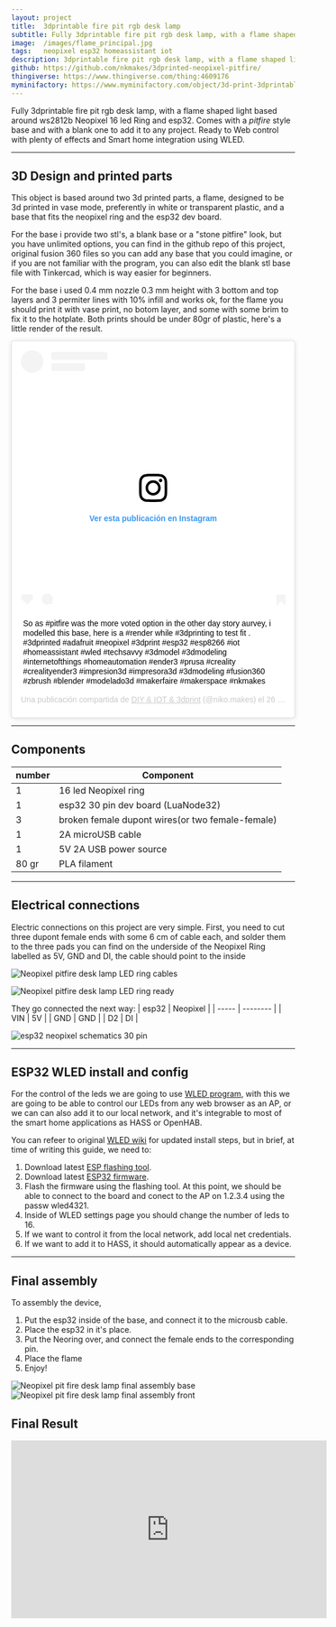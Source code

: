 ```yaml
---
layout: project
title:  3dprintable fire pit rgb desk lamp
subtitle: Fully 3dprintable fire pit rgb desk lamp, with a flame shaped light based on led Ring.
image:  /images/flame_principal.jpg
tags:   neopixel esp32 homeassistant iot
description: 3dprintable fire pit rgb desk lamp, with a flame shaped light based on 16 Neopixel led Ring and esp32.
github: https://github.com/nkmakes/3dprinted-neopixel-pitfire/
thingiverse: https://www.thingiverse.com/thing:4609176
myminifactory: https://www.myminifactory.com/object/3d-print-3dprintable-fire-pit-rgb-desk-lamp-135797
---
```


Fully 3dprintable fire pit rgb desk lamp, with a flame shaped light based around ws2812b Neopixel 16 led Ring and esp32. Comes with a *pitfire* style base and with a blank one to add it to any project. Ready to Web control with plenty of effects and Smart home integration using WLED.

---

## 3D Design and printed parts

This object is based around two 3d printed parts, a flame, designed to be 3d printed in vase mode, preferently in white or transparent plastic, and a base that fits the neopixel ring and the esp32 dev board.

<script src="https://embed.github.com/view/3d/nkmakes/3dprinted-neopixel-pitfire/master/3d-files/flames.stl"></script>

For the base i provide two stl's, a blank base or a "stone pitfire" look, but you have unlimited options, you can find in the github repo of this project, original fusion 360 files so you can add any base that you could imagine, or if you are not familiar with the program, you can also edit the blank stl base file with Tinkercad, which is way easier for beginners.

<script src="https://embed.github.com/view/3d/nkmakes/3dprinted-neopixel-pitfire/master/3d-files/base_stone.stl"></script>


For the base i used 0.4 mm nozzle 0.3 mm height with 3 bottom and top layers and 3 permiter lines with 10% infill and works ok, for the flame you should print it with vase print, no botom layer, and some with some brim to fix it to the hotplate.
Both prints should be under 80gr of plastic, here's a little render of the result.

<blockquote class="instagram-media" data-instgrm-captioned data-instgrm-permalink="https://www.instagram.com/p/CFmeAQSj1Dj/?utm_source=ig_embed&amp;utm_campaign=loading" data-instgrm-version="12" style=" background:#FFF; border:0; border-radius:3px; box-shadow:0 0 1px 0 rgba(0,0,0,0.5),0 1px 10px 0 rgba(0,0,0,0.15); margin: 1px; max-width:540px; min-width:326px; padding:0; width:99.375%; width:-webkit-calc(100% - 2px); width:calc(100% - 2px);"><div style="padding:16px;"> <a href="https://www.instagram.com/p/CFmeAQSj1Dj/?utm_source=ig_embed&amp;utm_campaign=loading" style=" background:#FFFFFF; line-height:0; padding:0 0; text-align:center; text-decoration:none; width:100%;" target="_blank"> <div style=" display: flex; flex-direction: row; align-items: center;"> <div style="background-color: #F4F4F4; border-radius: 50%; flex-grow: 0; height: 40px; margin-right: 14px; width: 40px;"></div> <div style="display: flex; flex-direction: column; flex-grow: 1; justify-content: center;"> <div style=" background-color: #F4F4F4; border-radius: 4px; flex-grow: 0; height: 14px; margin-bottom: 6px; width: 100px;"></div> <div style=" background-color: #F4F4F4; border-radius: 4px; flex-grow: 0; height: 14px; width: 60px;"></div></div></div><div style="padding: 19% 0;"></div> <div style="display:block; height:50px; margin:0 auto 12px; width:50px;"><svg width="50px" height="50px" viewBox="0 0 60 60" version="1.1" xmlns="https://www.w3.org/2000/svg" xmlns:xlink="https://www.w3.org/1999/xlink"><g stroke="none" stroke-width="1" fill="none" fill-rule="evenodd"><g transform="translate(-511.000000, -20.000000)" fill="#000000"><g><path d="M556.869,30.41 C554.814,30.41 553.148,32.076 553.148,34.131 C553.148,36.186 554.814,37.852 556.869,37.852 C558.924,37.852 560.59,36.186 560.59,34.131 C560.59,32.076 558.924,30.41 556.869,30.41 M541,60.657 C535.114,60.657 530.342,55.887 530.342,50 C530.342,44.114 535.114,39.342 541,39.342 C546.887,39.342 551.658,44.114 551.658,50 C551.658,55.887 546.887,60.657 541,60.657 M541,33.886 C532.1,33.886 524.886,41.1 524.886,50 C524.886,58.899 532.1,66.113 541,66.113 C549.9,66.113 557.115,58.899 557.115,50 C557.115,41.1 549.9,33.886 541,33.886 M565.378,62.101 C565.244,65.022 564.756,66.606 564.346,67.663 C563.803,69.06 563.154,70.057 562.106,71.106 C561.058,72.155 560.06,72.803 558.662,73.347 C557.607,73.757 556.021,74.244 553.102,74.378 C549.944,74.521 548.997,74.552 541,74.552 C533.003,74.552 532.056,74.521 528.898,74.378 C525.979,74.244 524.393,73.757 523.338,73.347 C521.94,72.803 520.942,72.155 519.894,71.106 C518.846,70.057 518.197,69.06 517.654,67.663 C517.244,66.606 516.755,65.022 516.623,62.101 C516.479,58.943 516.448,57.996 516.448,50 C516.448,42.003 516.479,41.056 516.623,37.899 C516.755,34.978 517.244,33.391 517.654,32.338 C518.197,30.938 518.846,29.942 519.894,28.894 C520.942,27.846 521.94,27.196 523.338,26.654 C524.393,26.244 525.979,25.756 528.898,25.623 C532.057,25.479 533.004,25.448 541,25.448 C548.997,25.448 549.943,25.479 553.102,25.623 C556.021,25.756 557.607,26.244 558.662,26.654 C560.06,27.196 561.058,27.846 562.106,28.894 C563.154,29.942 563.803,30.938 564.346,32.338 C564.756,33.391 565.244,34.978 565.378,37.899 C565.522,41.056 565.552,42.003 565.552,50 C565.552,57.996 565.522,58.943 565.378,62.101 M570.82,37.631 C570.674,34.438 570.167,32.258 569.425,30.349 C568.659,28.377 567.633,26.702 565.965,25.035 C564.297,23.368 562.623,22.342 560.652,21.575 C558.743,20.834 556.562,20.326 553.369,20.18 C550.169,20.033 549.148,20 541,20 C532.853,20 531.831,20.033 528.631,20.18 C525.438,20.326 523.257,20.834 521.349,21.575 C519.376,22.342 517.703,23.368 516.035,25.035 C514.368,26.702 513.342,28.377 512.574,30.349 C511.834,32.258 511.326,34.438 511.181,37.631 C511.035,40.831 511,41.851 511,50 C511,58.147 511.035,59.17 511.181,62.369 C511.326,65.562 511.834,67.743 512.574,69.651 C513.342,71.625 514.368,73.296 516.035,74.965 C517.703,76.634 519.376,77.658 521.349,78.425 C523.257,79.167 525.438,79.673 528.631,79.82 C531.831,79.965 532.853,80.001 541,80.001 C549.148,80.001 550.169,79.965 553.369,79.82 C556.562,79.673 558.743,79.167 560.652,78.425 C562.623,77.658 564.297,76.634 565.965,74.965 C567.633,73.296 568.659,71.625 569.425,69.651 C570.167,67.743 570.674,65.562 570.82,62.369 C570.966,59.17 571,58.147 571,50 C571,41.851 570.966,40.831 570.82,37.631"></path></g></g></g></svg></div><div style="padding-top: 8px;"> <div style=" color:#3897f0; font-family:Arial,sans-serif; font-size:14px; font-style:normal; font-weight:550; line-height:18px;"> Ver esta publicación en Instagram</div></div><div style="padding: 12.5% 0;"></div> <div style="display: flex; flex-direction: row; margin-bottom: 14px; align-items: center;"><div> <div style="background-color: #F4F4F4; border-radius: 50%; height: 12.5px; width: 12.5px; transform: translateX(0px) translateY(7px);"></div> <div style="background-color: #F4F4F4; height: 12.5px; transform: rotate(-45deg) translateX(3px) translateY(1px); width: 12.5px; flex-grow: 0; margin-right: 14px; margin-left: 2px;"></div> <div style="background-color: #F4F4F4; border-radius: 50%; height: 12.5px; width: 12.5px; transform: translateX(9px) translateY(-18px);"></div></div><div style="margin-left: 8px;"> <div style=" background-color: #F4F4F4; border-radius: 50%; flex-grow: 0; height: 20px; width: 20px;"></div> <div style=" width: 0; height: 0; border-top: 2px solid transparent; border-left: 6px solid #f4f4f4; border-bottom: 2px solid transparent; transform: translateX(16px) translateY(-4px) rotate(30deg)"></div></div><div style="margin-left: auto;"> <div style=" width: 0px; border-top: 8px solid #F4F4F4; border-right: 8px solid transparent; transform: translateY(16px);"></div> <div style=" background-color: #F4F4F4; flex-grow: 0; height: 12px; width: 16px; transform: translateY(-4px);"></div> <div style=" width: 0; height: 0; border-top: 8px solid #F4F4F4; border-left: 8px solid transparent; transform: translateY(-4px) translateX(8px);"></div></div></div></a> <p style=" margin:8px 0 0 0; padding:0 4px;"> <a href="https://www.instagram.com/p/CFmeAQSj1Dj/?utm_source=ig_embed&amp;utm_campaign=loading" style=" color:#000; font-family:Arial,sans-serif; font-size:14px; font-style:normal; font-weight:normal; line-height:17px; text-decoration:none; word-wrap:break-word;" target="_blank">So as #pitfire was the more voted option in the other day story aurvey, i modelled this base, here is a #render while #3dprinting to test fit . #3dprinted #adafruit #neopixel #3dprint #esp32 #esp8266 #iot #homeassistant #wled #techsavvy #3dmodel #3dmodeling #internetofthings #homeautomation #ender3 #prusa #creality #crealityender3 #impresion3d #impresora3d #3dmodeling #fusion360 #zbrush #blender #modelado3d #makerfaire #makerspace #nkmakes</a></p> <p style=" color:#c9c8cd; font-family:Arial,sans-serif; font-size:14px; line-height:17px; margin-bottom:0; margin-top:8px; overflow:hidden; padding:8px 0 7px; text-align:center; text-overflow:ellipsis; white-space:nowrap;">Una publicación compartida de <a href="https://www.instagram.com/niko.makes/?utm_source=ig_embed&amp;utm_campaign=loading" style=" color:#c9c8cd; font-family:Arial,sans-serif; font-size:14px; font-style:normal; font-weight:normal; line-height:17px;" target="_blank"> DIY &amp; IOT &amp; 3dprint</a> (@niko.makes) el <time style=" font-family:Arial,sans-serif; font-size:14px; line-height:17px;" datetime="2020-09-26T13:15:46+00:00">26 Sep, 2020 a las 6:15 PDT</time></p></div></blockquote> <script async src="//www.instagram.com/embed.js"></script>


---

## Components

| number | Component                           |
| ------ | ----------------------------------- |
| 1      | 16 led Neopixel ring                |
| 1      | esp32 30 pin dev board (LuaNode32)  |
| 3      | broken female dupont wires(or two female-female)|
| 1      | 2A microUSB cable                   |
| 1      | 5V 2A USB power source              |
| 80 gr  | PLA filament                        |


---

## Electrical connections

Electric connections on this project are very simple.
First, you need to cut three dupont female ends with some 6 cm of cable each, and solder them to the three pads you can find on the underside of the Neopixel Ring labelled as 5V, GND and DI, the cable should point to the inside

![Neopixel pitfire desk lamp LED ring cables]({{site.baseurl}}/images/neopixel_botom.jpg)

![Neopixel pitfire desk lamp LED ring ready]({{site.baseurl}}/images/neopixel_top.jpg) 


They go connected the next way:
|  esp32 | Neopixel |
|  ----- | -------- |
| VIN    | 5V       |
| GND    | GND      |
| D2     | DI       |


![esp32 neopixel schematics 30 pin]({{site.baseurl}}/images/esp32_neopixel_schematics.JPG)



---

## ESP32 WLED install and config

For the control of the leds we are going to use [WLED program](https://github.com/Aircoookie/WLED), with this we are going to be able to control our LEDs from any web browser as an AP, or we can can also add it to our local network, and it's integrable to most of the smart home applications as HASS or OpenHAB.

You can refeer to original [WLED wiki](https://github.com/Aircoookie/WLED/wiki) for updated install steps, but in brief, at time of writing this guide, we need to:
1. Download latest [ESP flashing tool](https://github.com/esphome/esphome-flasher/releases).
2. Download latest [ESP32 firmware](https://github.com/Aircoookie/WLED/releases).
3. Flash the firmware using the flashing tool.
At this point, we should be able to connect to the board and conect to the AP on 1.2.3.4 using the passw wled4321.
4. Inside of WLED settings page you should change the number of leds to 16.
5. If we want to control it from the local network, add local net credentials.
6. If we want to add it to HASS, it should automatically appear as a device.

---

## Final assembly

To assembly the device, 
1. Put the esp32 inside of the base, and connect it to the microusb cable.
2. Place the esp32 in it's place.
3. Put the Neoring over, and connect the female ends to the corresponding pin.
4. Place the flame
5. Enjoy!

![Neopixel pit fire desk lamp final assembly base]({{site.baseurl}}/images/base_stone.JPG)
![Neopixel pit fire desk lamp final assembly front]({{site.baseurl}}/images/flame_principal.jpg)


## Final Result

<iframe width="560" height="315" src="https://www.youtube.com/embed/w1SFw8w_Evw" frameborder="0" allow="accelerometer; autoplay; clipboard-write; encrypted-media; gyroscope; picture-in-picture" allowfullscreen></iframe>